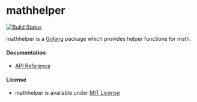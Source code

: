 # mathhelper

[![Build Status](https://travis-ci.org/northbright/mathhelper.svg?branch=master)](https://travis-ci.org/northbright/mathhelper)

mathhelper is a [Golang](http://golang.org) package which provides helper functions for math.

#### Documentation
* [API Reference](https://godoc.org/github.com/northbright/mathhelper)

#### License
* mathhelper is available under [MIT License](./LICENSE)
